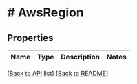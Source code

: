 # # AwsRegion

## Properties

Name | Type | Description | Notes
------------ | ------------- | ------------- | -------------


[[Back to API list]](../../README.md#endpoints) [[Back to README]](../../README.md)
